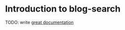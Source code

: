 # Introduction to blog-search

TODO: write [great documentation](http://jacobian.org/writing/what-to-write/)
